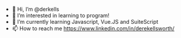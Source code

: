 - 👋 Hi, I’m @derkells
- 👀 I’m interested in learning to program!
- 🌱 I’m currently learning Javascript, Vue.JS and SuiteScript
- 📫 How to reach me https://www.linkedin.com/in/derekellsworth/

<!---
derkells/derkells is a ✨ special ✨ repository because its `README.md` (this file) appears on your GitHub profile.
You can click the Preview link to take a look at your changes.
--->
